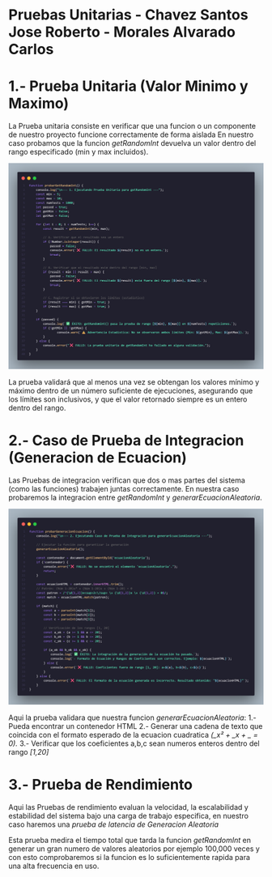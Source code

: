 # Pruebas Unitarias - Chavez Santos Jose Roberto - Morales Alvarado Carlos

# 1.- Prueba Unitaria (Valor Minimo y Maximo)

La Prueba unitaria consiste en verificar que una funcion o un componente de nuestro proyecto funcione correctamente de forma aislada
En nuestro caso probamos que la funcion *getRandomInt* devuelva un valor dentro del rango especificado (min y max incluidos).

![prueba unitaria uno](https://github.com/Loyix19/PruebasUnitarias/blob/main/PruebaUnitaria1.png)

La prueba validará que al menos una vez se obtengan los valores mínimo y máximo dentro de un número suficiente de ejecuciones, asegurando que los límites son inclusivos, y que el valor retornado siempre es un entero dentro del rango.


# 2.- Caso de Prueba de Integracion (Generacion de Ecuacion)

Las Pruebas de integracion verifican que dos o mas partes del sistema (como las funciones) trabajen juntas correctamente.
En nuestra caso probaremos la integracion entre *getRandomInt* y *generarEcuacionAleatoria*.

![prueba unitaria uno](https://github.com/Loyix19/PruebasUnitarias/blob/main/PruebaUnitaria2.png) 

Aqui la prueba validara que nuestra funcion *generarEcuacionAleatoria*:
1.- Pueda encontrar un contenedor HTML 
2.- Generar una cadena de texto que coincida con el formato esperado de la ecuacion cuadratica *(_x² + _x + _ = 0).*
3.- Verificar que los coeficientes a,b,c sean numeros enteros dentro del rango *[1,20]*


# 3.- Prueba de Rendimiento 

Aqui las Pruebas de rendimiento evaluan la velocidad, la escalabilidad y estabilidad del sistema bajo una carga de trabajo especifica, en nuestro caso haremos una *prueba de latencia de Generacion Aleatoria*

Esta prueba medira el tiempo total que tarda la funcion *getRandomInt* en generar un gran numero de valores aleatorios por ejemplo 100,000 veces y con esto comprobaremos si la funcion es lo suficientemente rapida para una alta frecuencia en uso.








